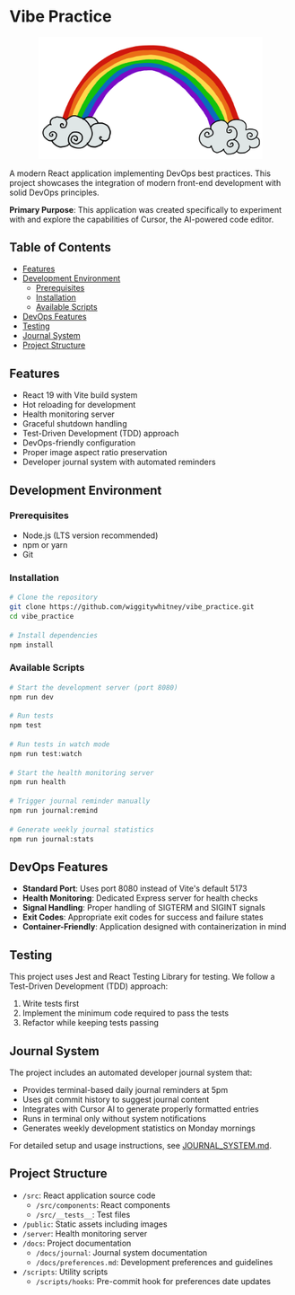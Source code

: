 # Vibe Practice

<div align="center">
  <img src="public/Rainbow.png" alt="Rainbow" width="400" style="max-width: 100%; height: auto;"/>
</div>

A modern React application implementing DevOps best practices. This project showcases the integration of modern front-end development with solid DevOps principles.

**Primary Purpose**: This application was created specifically to experiment with and explore the capabilities of Cursor, the AI-powered code editor.

## Table of Contents
- [Features](#features)
- [Development Environment](#development-environment)
  - [Prerequisites](#prerequisites)
  - [Installation](#installation)
  - [Available Scripts](#available-scripts)
- [DevOps Features](#devops-features)
- [Testing](#testing)
- [Journal System](#journal-system)
- [Project Structure](#project-structure)

## Features

- React 19 with Vite build system
- Hot reloading for development
- Health monitoring server
- Graceful shutdown handling
- Test-Driven Development (TDD) approach
- DevOps-friendly configuration
- Proper image aspect ratio preservation
- Developer journal system with automated reminders

## Development Environment

### Prerequisites

- Node.js (LTS version recommended)
- npm or yarn
- Git

### Installation

```bash
# Clone the repository
git clone https://github.com/wiggitywhitney/vibe_practice.git
cd vibe_practice

# Install dependencies
npm install
```

### Available Scripts

```bash
# Start the development server (port 8080)
npm run dev

# Run tests
npm test

# Run tests in watch mode
npm run test:watch

# Start the health monitoring server
npm run health

# Trigger journal reminder manually
npm run journal:remind

# Generate weekly journal statistics
npm run journal:stats
```

## DevOps Features

- **Standard Port**: Uses port 8080 instead of Vite's default 5173
- **Health Monitoring**: Dedicated Express server for health checks
- **Signal Handling**: Proper handling of SIGTERM and SIGINT signals
- **Exit Codes**: Appropriate exit codes for success and failure states
- **Container-Friendly**: Application designed with containerization in mind

## Testing

This project uses Jest and React Testing Library for testing. We follow a Test-Driven Development (TDD) approach:

1. Write tests first
2. Implement the minimum code required to pass the tests
3. Refactor while keeping tests passing

## Journal System

The project includes an automated developer journal system that:

- Provides terminal-based daily journal reminders at 5pm
- Uses git commit history to suggest journal content
- Integrates with Cursor AI to generate properly formatted entries
- Runs in terminal only without system notifications
- Generates weekly development statistics on Monday mornings

For detailed setup and usage instructions, see [JOURNAL_SYSTEM.md](./docs/journal/JOURNAL_SYSTEM.md).

## Project Structure

- `/src`: React application source code
  - `/src/components`: React components
  - `/src/__tests__`: Test files
- `/public`: Static assets including images
- `/server`: Health monitoring server
- `/docs`: Project documentation
  - `/docs/journal`: Journal system documentation
  - `/docs/preferences.md`: Development preferences and guidelines
- `/scripts`: Utility scripts
  - `/scripts/hooks`: Pre-commit hook for preferences date updates
